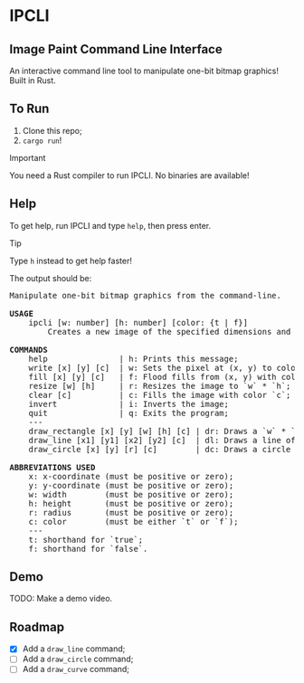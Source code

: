 # IPCLI

## Image Paint Command Line Interface

An interactive command line tool to manipulate one-bit bitmap graphics! Built in Rust.

## To Run

1. Clone this repo;
2. `cargo run`!

> [!IMPORTANT]
> You need a Rust compiler to run IPCLI. No binaries are available!

## Help

To get help, run IPCLI and type `help`, then press enter.

> [!TIP]
> Type `h` instead to get help faster!

The output should be:

<pre>
Manipulate one-bit bitmap graphics from the command-line.

<b>USAGE</b>
    ipcli [w: number] [h: number] [color: {t | f}]
        Creates a new image of the specified dimensions and color.
    
<b>COMMANDS</b>
    help               | h: Prints this message;
    write [x] [y] [c]  | w: Sets the pixel at (x, y) to color `c`;
    fill [x] [y] [c]   | f: Flood fills from (x, y) with color `c`;
    resize [w] [h]     | r: Resizes the image to `w` * `h`;
    clear [c]          | c: Fills the image with color `c`;
    invert             | i: Inverts the image;
    quit               | q: Exits the program;
    ---
    draw_rectangle [x] [y] [w] [h] [c] | dr: Draws a `w` * `h` rectangle of color `c` at (x, y);
    draw_line [x1] [y1] [x2] [y2] [c]  | dl: Draws a line of color `c` from (x1, y1) to (x2, y2);
    draw_circle [x] [y] [r] [c]        | dc: Draws a circle of radius `r` with centre (x, y).

<b>ABBREVIATIONS USED</b>
    x: x-coordinate (must be positive or zero);
    y: y-coordinate (must be positive or zero);
    w: width        (must be positive or zero);
    h: height       (must be positive or zero);
    r: radius       (must be positive or zero);
    c: color        (must be either `t` or `f`);
    ---
    t: shorthand for `true`;
    f: shorthand for `false`.
</pre>

## Demo

TODO: Make a demo video.

## Roadmap

- [x] Add a `draw_line` command;
- [ ] Add a `draw_circle` command;
- [ ] Add a `draw_curve` command;

